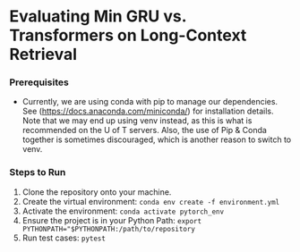 # Evaluating Min GRU vs. Transformers on Long-Context Retrieval

### Prerequisites
- Currently, we are using conda with pip to manage our dependencies. See (https://docs.anaconda.com/miniconda/) for installation details. Note that we may end up using venv instead, as this is what is recommended on the U of T servers. Also, the use of Pip & Conda together is sometimes discouraged, which is another reason to switch to venv.

### Steps to Run
1) Clone the repository onto your machine.
2) Create the virtual environment: ```conda env create -f environment.yml```
3) Activate the environment: ```conda activate pytorch_env```
4) Ensure the project is in your Python Path: ```export PYTHONPATH="$PYTHONPATH:/path/to/repository```
5) Run test cases: ```pytest```

